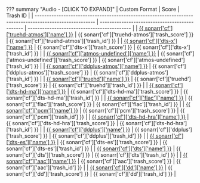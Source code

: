 ??? summary "Audio - [CLICK TO EXPAND]"
    | Custom Format                                                                                           | Score                                          | Trash ID                                    |
    | ------------------------------------------------------------------------------------------------------- | ---------------------------------------------- | ------------------------------------------- |
    | [{{ sonarr['cf']['truehd-atmos']['name'] }}](/Sonarr/sonarr-collection-of-custom-formats/#truehd-atmos)       | {{ sonarr['cf']['truehd-atmos']['trash_score'] }}    | {{ sonarr['cf']['truehd-atmos']['trash_id'] }}    |
    | [{{ sonarr['cf']['dts-x']['name'] }}](/Sonarr/sonarr-collection-of-custom-formats/#dts-x)                     | {{ sonarr['cf']['dts-x']['trash_score'] }}           | {{ sonarr['cf']['dts-x']['trash_id'] }}           |
    | [{{ sonarr['cf']['atmos-undefined']['name'] }}](/Sonarr/sonarr-collection-of-custom-formats/#atmos-undefined) | {{ sonarr['cf']['atmos-undefined']['trash_score'] }} | {{ sonarr['cf']['atmos-undefined']['trash_id'] }} |
    | [{{ sonarr['cf']['ddplus-atmos']['name'] }}](/Sonarr/sonarr-collection-of-custom-formats/#ddplus-atmos)       | {{ sonarr['cf']['ddplus-atmos']['trash_score'] }}    | {{ sonarr['cf']['ddplus-atmos']['trash_id'] }}    |
    | [{{ sonarr['cf']['truehd']['name'] }}](/Sonarr/sonarr-collection-of-custom-formats/#truehd)                   | {{ sonarr['cf']['truehd']['trash_score'] }}          | {{ sonarr['cf']['truehd']['trash_id'] }}          |
    | [{{ sonarr['cf']['dts-hd-ma']['name'] }}](/Sonarr/sonarr-collection-of-custom-formats/#dts-hd-ma)             | {{ sonarr['cf']['dts-hd-ma']['trash_score'] }}       | {{ sonarr['cf']['dts-hd-ma']['trash_id'] }}       |
    | [{{ sonarr['cf']['flac']['name'] }}](/Sonarr/sonarr-collection-of-custom-formats/#flac)                       | {{ sonarr['cf']['flac']['trash_score'] }}            | {{ sonarr['cf']['flac']['trash_id'] }}            |
    | [{{ sonarr['cf']['pcm']['name'] }}](/Sonarr/sonarr-collection-of-custom-formats/#pcm)                         | {{ sonarr['cf']['pcm']['trash_score'] }}             | {{ sonarr['cf']['pcm']['trash_id'] }}             |
    | [{{ sonarr['cf']['dts-hd-hra']['name'] }}](/Sonarr/sonarr-collection-of-custom-formats/#dts-hd-hra)           | {{ sonarr['cf']['dts-hd-hra']['trash_score'] }}      | {{ sonarr['cf']['dts-hd-hra']['trash_id'] }}      |
    | [{{ sonarr['cf']['ddplus']['name'] }}](/Sonarr/sonarr-collection-of-custom-formats/#ddplus)                   | {{ sonarr['cf']['ddplus']['trash_score'] }}          | {{ sonarr['cf']['ddplus']['trash_id'] }}          |
    | [{{ sonarr['cf']['dts-es']['name'] }}](/Sonarr/sonarr-collection-of-custom-formats/#dts-es)                   | {{ sonarr['cf']['dts-es']['trash_score'] }}          | {{ sonarr['cf']['dts-es']['trash_id'] }}          |
    | [{{ sonarr['cf']['dts']['name'] }}](/Sonarr/sonarr-collection-of-custom-formats/#dts)                         | {{ sonarr['cf']['dts']['trash_score'] }}             | {{ sonarr['cf']['dts']['trash_id'] }}             |
    | [{{ sonarr['cf']['aac']['name'] }}](/Sonarr/sonarr-collection-of-custom-formats/#aac)                         | {{ sonarr['cf']['aac']['trash_score'] }}             | {{ sonarr['cf']['aac']['trash_id'] }}             |
    | [{{ sonarr['cf']['dd']['name'] }}](/Sonarr/sonarr-collection-of-custom-formats/#dd)                           | {{ sonarr['cf']['dd']['trash_score'] }}              | {{ sonarr['cf']['dd']['trash_id'] }}              |
